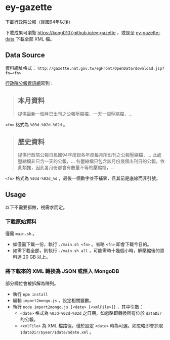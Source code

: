 # ey-gazette
下載行政院公報（民國94年以後）

下載成果可瀏覽 https://kong0107.github.io/ey-gazette ，或是至 [ey-gazette-data](https://github.com/kong0107/ey-gazette-data) 下載全部 XML 檔。

## Data Source
資料網址格式： `http://gazette.nat.gov.tw/egFront/OpenData/download.jsp?fn=<fn>`

[行政院公報資訊網](http://gazette.nat.gov.tw/egFront/OpenData/help.jsp)寫到：

> ## 本月資料
> 提供最新一個月已出刊之公報壓縮檔，一天一個壓縮檔，…

`<fn>` 格式為 `%03d-%02d-%02d` 。

> ## 歷史資料
> 提供行政院公報自民國94年度起各年度每月所出刊之公報壓縮檔，…
> 此處壓縮檔非只含一天的公報，…
> 各壓縮檔只包含該月份幾個出刊日的公報，依此類推，因此各月份都會有數量不等的壓縮檔，…

`<fn>` 格式為 `%03d-%02d_%d` ，最後一個數字並不補零，且其前是底線而非引號。

## Usage
以下不需要都做，視需求而定。

### 下載原始資料
僅需 `main.sh` 。
* 如僅需下載一份，執行 `./main.sh <fn>` 。省略 `<fn>` 即會下載今日的。
* 如需下載全部，則執行 `./main.sh all` ，可能需時十幾個小時，解壓縮後的資料達 20 GB 以上。

### 將下載來的 XML 轉換為 JSON 或匯入 MongoDB
部分欄位會被拆解為陣列。
* 執行 `npm install`
* 編輯 `import2mongo.js` ，設定相關變數。
* 執行 `node import2mongo.js [<date> [<xmlFile>]]` ，其中引數：
  * `<date>` 格式為 `%03d-%02d-%02d` 之日期，如忽略即轉換所有位於 `dataDir` 的公報。
  * `<xmlFile>` 為 XML 檔路徑，僅於設定 `<date>` 時為可選。如忽略即會抓取 `$dataDir/$year/$date/$date.xml` 。
